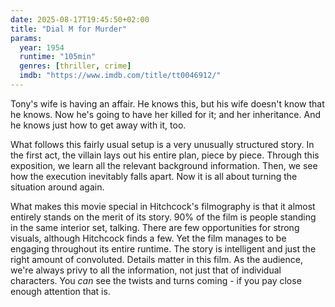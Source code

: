 ```yaml
---
date: 2025-08-17T19:45:50+02:00
title: "Dial M for Murder"
params:
  year: 1954
  runtime: "105min"
  genres: [thriller, crime]
  imdb: "https://www.imdb.com/title/tt0046912/"
---
```


Tony's wife is having an affair.
He knows this, but his wife doesn't know that he knows.
Now he's going to have her killed for it; and her inheritance.
And he knows just how to get away with it, too.

What follows this fairly usual setup is a very unusually structured story.
In the first act, the villain lays out his entire plan, piece by piece.
Through this exposition, we learn all the relevant background information.
Then, we see how the execution inevitably falls apart.
Now it is all about turning the situation around again.

What makes this movie special in Hitchcock's filmography is that it almost entirely stands on the merit of its story.
90% of the film is people standing in the same interior set, talking.
There are few opportunities for strong visuals, although Hitchcock finds a few.
Yet the film manages to be engaging throughout its entire runtime.
The story is intelligent and just the right amount of convoluted.
Details matter in this film.
As the audience, we're always privy to all the information, not just that of individual characters.
You _can_ see the twists and turns coming - if you pay close enough attention that is.

